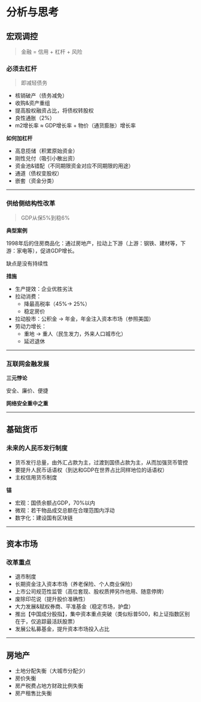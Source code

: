 # 分析与思考

 

## 宏观调控

> 金融  = 信用 + 杠杆 + 风险 

### 必须去杠杆

> 即减轻债务

- 核销破产（债务减免）
- 收购&资产重组
- 提高股权融资占比，将债权转股权
- 良性通胀（2%）
- m2增长率 ≈ GDP增长率 + 物价（通货膨胀）增长率



**如何加杠杆**

- 高息揽储（积累原始资金）
- 刚性兑付（吸引小散出资）
- 资金池&错配（不同期限资金对应不同期限的用途）
- 通道（债权变股权）
- 嵌套（资金分类）

----

### 供给侧结构性改革

> GDP从保5%到稳6%

**典型案例**

1998年后的住房商品化：通过房地产，拉动上下游（上游：钢铁、建材等，下游：家电等），促进GDP增长。

缺点是没有持续性



**措施**

- 生产提效：企业优胜劣汰
- 拉动消费：
  - 降最高税率（45%-> 25%）
  - 稳定房价
- 拉动股市：公积金 -> 年金，年金注入资本市场（参照美国）
- 劳动力增长：
  - 重地 -> 重人（民生发力，外来人口城市化）
  - 延迟退休

---

### 互联网金融发展

**三元悖论**

安全、廉价、便捷 



**网络安全重中之重**

---

## 基础货币

### 未来的人民币发行制度

- 货币发行总量，由外汇占款为主，过渡到国债占款为主，从而加强货币管控
- 要提升人民币话语权（到达和GDP在世界占比同样地位的话语权）
- 主权信用货币制度

**锚**

- 宏观：国债余额占GDP，70%以内
- 微观：若干物品成交总额在合理范围内浮动
- 数字化：建设国有区块链

---

## 资本市场

### 改革重点

- 退市制度
- 长期资金注入资本市场（养老保险、个人商业保险）
- 上市公司规范性监管（高位套现、股权质押另作他用、随意停牌）
- 废除印花说（提升股价准确性）
- 大力发展&赋权券商、平准基金（稳定市场，护盘）
- 推出【中国成分股指】，集中资本重点突破（类似标普500，和上证指数区别在于，仅追踪最活跃股票）
- 发展公私募基金，提升资本市场投入占比

---

## 房地产

- 土地分配失衡（大城市分配少）
- 房价失衡
- 房产税费占地方财政比例失衡
- 房产租售比失衡